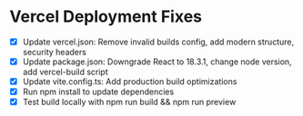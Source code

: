 # Vercel Deployment Fixes

- [x] Update vercel.json: Remove invalid builds config, add modern structure, security headers
- [x] Update package.json: Downgrade React to 18.3.1, change node version, add vercel-build script
- [x] Update vite.config.ts: Add production build optimizations
- [x] Run npm install to update dependencies
- [x] Test build locally with npm run build && npm run preview
